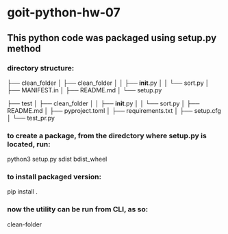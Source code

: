 # goit-python-hw-07

## This python code was packaged using setup.py method

### directory structure:

├── clean_folder
│    ├── clean_folder
│    │   ├── __init__.py
│    │   └── sort.py
│    ├── MANIFEST.in
│    ├── README.md
│    └── setup.py


├── test
│   ├── clean_folder
│   │   ├── __init__.py
│   │   └── sort.py
│   ├── README.md
│   ├── pyproject.toml
│   ├── requirements.txt
│   ├── setup.cfg
│   └── test_pr.py

### to create a package, from the diredctory where setup.py is located, run:
python3 setup.py sdist bdist_wheel

### to install packaged version:
pip install .

### now the utility can be run from CLI, as so:
clean-folder
